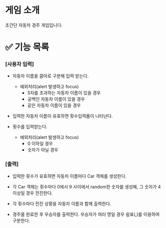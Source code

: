 # 게임 소개

초간단 자동차 경주 게임입니다.

# ✅ 기능 목록

### [사용자 입력]

- 자동차 이름을 콤마로 구분해 입력 받는다.

  - 예외처리(alert 발생하고 focus)
    - 5자를 초과하는 자동차 이름이 있을 경우
    - 공백인 자동차 이름이 있을 경우
    - 같은 자동차 이름이 있을 경우

- 입력한 자동차 이름이 유효하면 횟수입력폼이 나타난다.

- 횟수를 입력받는다.

  - 예외처리(alert 발생하고 focus)
    - 0 이하일 경우
    - 숫자가 아닐 경우

### [출력]

- 입력한 횟수가 유효하면 자동차 이름마다 Car 객체를 생성한다.

- 각 Car 객체는 횟수마다 0에서 9 사이에서 random한 숫자를 생성해, 그 숫자가 4 이상일 경우 전진한다.

- 각 횟수마다 전진 상황을 자동차 이름과 함께 출력한다.

- 경주를 완료한 후 우승자를 출력한다. 우승자가 여러 명일 경우 쉼표(,)를 이용하여 구분한다.
